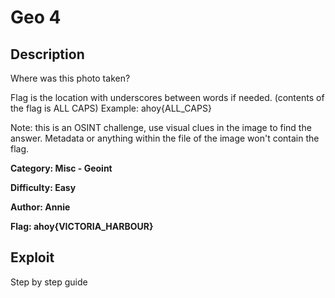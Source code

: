 # Geo 4

## Description 
Where was this photo taken?

Flag is the location with underscores between words if needed. (contents of the flag is ALL CAPS) Example: ahoy{ALL_CAPS}

Note: this is an OSINT challenge, use visual clues in the image to find the answer. Metadata or anything within the file of the image won't contain the flag.

**Category: Misc - Geoint** 

**Difficulty: Easy**

**Author: Annie** 

**Flag: ahoy{VICTORIA_HARBOUR}**

## Exploit
Step by step guide
